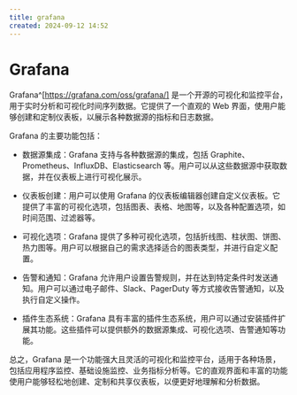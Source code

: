 ```yaml
---
title: grafana
created: 2024-09-12 14:52
---
```


<!-- markdownlint-disable MD025 -->

# Grafana

Grafana^[https://grafana.com/oss/grafana/] 是一个开源的可视化和监控平台，用于实时分析和可视化时间序列数据。它提供了一个直观的 Web 界面，使用户能够创建和定制仪表板，以展示各种数据源的指标和日志数据。

Grafana 的主要功能包括：

- 数据源集成：Grafana 支持与各种数据源的集成，包括 Graphite、Prometheus、InfluxDB、Elasticsearch 等。用户可以从这些数据源中获取数据，并在仪表板上进行可视化展示。

- 仪表板创建：用户可以使用 Grafana 的仪表板编辑器创建自定义仪表板。它提供了丰富的可视化选项，包括图表、表格、地图等，以及各种配置选项，如时间范围、过滤器等。

- 可视化选项：Grafana 提供了多种可视化选项，包括折线图、柱状图、饼图、热力图等。用户可以根据自己的需求选择适合的图表类型，并进行自定义配置。

- 告警和通知：Grafana 允许用户设置告警规则，并在达到特定条件时发送通知。用户可以通过电子邮件、Slack、PagerDuty 等方式接收告警通知，以及执行自定义操作。

- 插件生态系统：Grafana 具有丰富的插件生态系统，用户可以通过安装插件扩展其功能。这些插件可以提供额外的数据源集成、可视化选项、告警通知等功能。

总之，Grafana 是一个功能强大且灵活的可视化和监控平台，适用于各种场景，包括应用程序监控、基础设施监控、业务指标分析等。它的直观界面和丰富的功能使用户能够轻松地创建、定制和共享仪表板，以便更好地理解和分析数据。
